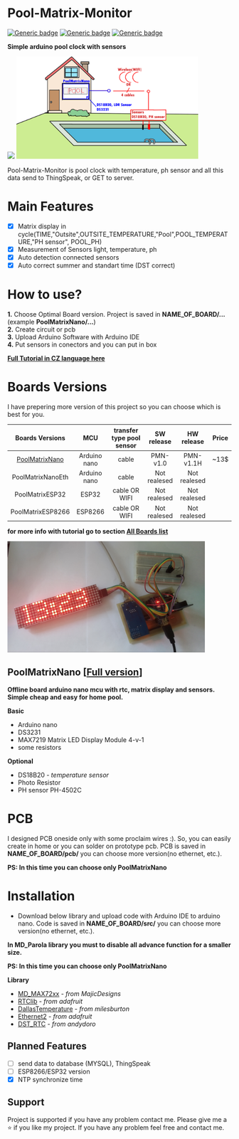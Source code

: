 # Pool-Matrix-Monitor
[![Generic badge](https://img.shields.io/github/v/release/fandau1/Pool-Matrix-Monitor)](https://github.com/fandau1/Pool-Matrix-Monitor/releases)
[![Generic badge](https://img.shields.io/badge/platform-arduino-lightgrey)](https://github.com/fandau1/Pool-Matrix-Monitor/README.md)
[![Generic badge](https://img.shields.io/badge/tutorial-CZ-red)](https://github.com/fandau1/Pool-Matrix-Monitor/blob/master/TutorialCZ.md)

**Simple arduino pool clock with sensors**

<img src="image/matrix-cycle.gif" height="230" />  <img src="image/pool-block.png" height="230" />

Pool-Matrix-Monitor is pool clock with temperature, ph sensor and all this data send to ThingSpeak, or GET to server.

# Main Features
  * [x] Matrix display in cycle(TIME,"Outsite",OUTSITE_TEMPERATURE,"Pool",POOL_TEMPERATURE,"PH sensor", POOL_PH)
  * [x] Measurement of Sensors light, temperature, ph
  * [x] Auto detection connected sensors
  * [x] Auto correct summer and standart time (DST correct)

# How to use?
  **1.** Choose Optimal Board version. Project is saved in **__NAME_OF_BOARD__/...** (example **PoolMatrixNano/...**)  
  **2.** Create circuit or pcb  
  **3.** Upload Arduino Software with Arduino IDE  
  **4.** Put sensors in conectors and you can put in box  

  **[Full Tutorial in CZ language here](https://github.com/fandau1/Pool-Matrix-Monitor/blob/master/TutorialCZ.md)**

# Boards Versions
I have prepering more version of this project so you can choose which is best for you.

|  Boards Versions  | MCU | transfer type pool sensor | SW release | HW release |  Price  |
| :--------: |:---:| :-----------------------: | :--------: | :--------: | :-----------------: |
| [PoolMatrixNano](#poolmatrixnano) | Arduino nano | cable | PMN-v1.0 | PMN-v1.1H | ~13$ |
| PoolMatrixNanoEth | Arduino nano | cable | Not realesed | Not realesed |  |
| PoolMatrixESP32 | ESP32 | cable OR WIFI | Not realesed | Not realesed |  |
| PoolMatrixESP8266 | ESP8266 | cable OR WIFI | Not realesed | Not realesed | |

**for more info with tutorial go to section [All Boards list](boards.md)**

<img src="image/PoolmatrixPrototype.jpg" height="250" />

## PoolMatrixNano [[Full version](boards.md#poolmatrixnano)]
**Offline board arduino nano mcu with rtc, matrix display and sensors. Simple cheap and easy for home pool.**

**Basic**
  * Arduino nano
  * DS3231
  * MAX7219 Matrix LED Display Module 4-v-1
  * some resistors

**Optional**
  * DS18B20 *- temperature sensor*
  * Photo Resistor
  * PH sensor PH-4502C

# PCB
  I designed PCB oneside only with some proclaim wires :). So, you can easily create in home or you can solder on prototype pcb. PCB is saved in **__NAME_OF_BOARD__/pcb/** you can choose more version(no ethernet, etc.).

  **PS: In this time you can choose only PoolMatrixNano**

# Installation
 * Download below library and upload code with Arduino IDE to arduino nano. Code is saved in **__NAME_OF_BOARD__/src/** you can choose more version(no ethernet, etc.).

 **In MD_Parola library you must to disable all advance function for a smaller size.**

 **PS: In this time you can choose only PoolMatrixNano**

**Library**
  * [MD_MAX72xx](https://github.com/MajicDesigns/MD_MAX72XX) - *from MajicDesigns*
  * [RTClib](https://github.com/adafruit/RTClib) - *from adafruit*
  * [DallasTemperature](https://github.com/milesburton/Arduino-Temperature-Control-Library) - *from milesburton*
  * [Ethernet2](https://github.com/adafruit/Ethernet2) - *from adafruit*
  * [DST_RTC](https://github.com/andydoro/DST_RTC) - *from andydoro*  

## Planned Features
  * [ ] send data to database (MYSQL), ThingSpeak
  * [ ] ESP8266/ESP32 version
  * [x] NTP synchronize time

## Support
Project is supported if you have any problem contact me. Please give me a :star: if you like my project. If you have any problem feel free and contact me.
